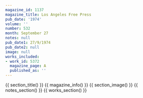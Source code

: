 ```yaml
---
magazine_id: 1137
magazine_title: Los Angeles Free Press
pub_date: '1974'
volume: ''
number: 532
month: September 27
notes: null
pub_date1: 27/9/1974
pub_date2: null
image: null
works_included:
- work_id: 5372
  magazine_page: A
  published_as: ''
---
```


{{ section_title() }}
{{ magazine_info() }}
{{ section_image() }}
{{ notes_section() }}
{{ works_section() }}
